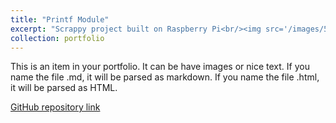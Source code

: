 ```yaml
---
title: "Printf Module"
excerpt: "Scrappy project built on Raspberry Pi<br/><img src='/images/500x300.png'>"
collection: portfolio
---
```


This is an item in your portfolio. It can be have images or nice text. If you name the file .md, it will be parsed as markdown. If you name the file .html, it will be parsed as HTML. 

[GitHub repository link](https://gitfront.io/r/nxomimo/aZgVjkJbEh3A/printf/)